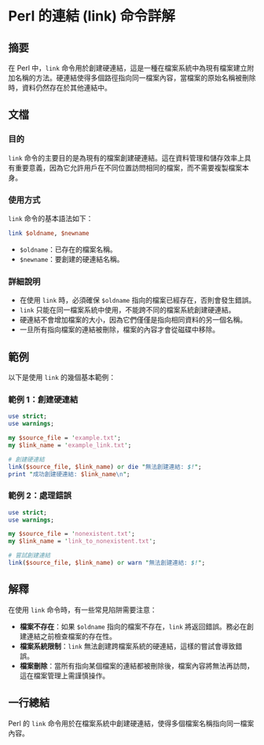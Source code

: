 <!--
Meta Description: # Perl 的連結 (link) 命令詳解 ## 摘要 在 Perl 中，`link` 命令用於創建硬連結，這是一種在檔案系統中為現有檔案建立附加名稱的方法。硬連結使得多個路徑指向同一檔案內容，當檔案的原始名稱被刪除時，資料仍然存在於其他連結中。 ## 文檔 ### 目的 `link` 命令的主要...
Meta Keywords: link, perl, link_name, oldname, use
-->

# Perl 的連結 (link) 命令詳解

## 摘要
在 Perl 中，`link` 命令用於創建硬連結，這是一種在檔案系統中為現有檔案建立附加名稱的方法。硬連結使得多個路徑指向同一檔案內容，當檔案的原始名稱被刪除時，資料仍然存在於其他連結中。

## 文檔
### 目的
`link` 命令的主要目的是為現有的檔案創建硬連結。這在資料管理和儲存效率上具有重要意義，因為它允許用戶在不同位置訪問相同的檔案，而不需要複製檔案本身。

### 使用方式
`link` 命令的基本語法如下：
```perl
link $oldname, $newname
```
- `$oldname`：已存在的檔案名稱。
- `$newname`：要創建的硬連結名稱。

### 詳細說明
- 在使用 `link` 時，必須確保 `$oldname` 指向的檔案已經存在，否則會發生錯誤。
- `link` 只能在同一檔案系統中使用，不能跨不同的檔案系統創建硬連結。
- 硬連結不會增加檔案的大小，因為它們僅僅是指向相同資料的另一個名稱。
- 一旦所有指向檔案的連結被刪除，檔案的內容才會從磁碟中移除。

## 範例
以下是使用 `link` 的幾個基本範例：

### 範例 1：創建硬連結
```perl
use strict;
use warnings;

my $source_file = 'example.txt';
my $link_name = 'example_link.txt';

# 創建硬連結
link($source_file, $link_name) or die "無法創建連結: $!";
print "成功創建硬連結: $link_name\n";
```

### 範例 2：處理錯誤
```perl
use strict;
use warnings;

my $source_file = 'nonexistent.txt';
my $link_name = 'link_to_nonexistent.txt';

# 嘗試創建連結
link($source_file, $link_name) or warn "無法創建連結: $!";
```

## 解釋
在使用 `link` 命令時，有一些常見陷阱需要注意：
- **檔案不存在**：如果 `$oldname` 指向的檔案不存在，`link` 將返回錯誤。務必在創建連結之前檢查檔案的存在性。
- **檔案系統限制**：`link` 無法創建跨檔案系統的硬連結，這樣的嘗試會導致錯誤。
- **檔案刪除**：當所有指向某個檔案的連結都被刪除後，檔案內容將無法再訪問，這在檔案管理上需謹慎操作。

## 一行總結
Perl 的 `link` 命令用於在檔案系統中創建硬連結，使得多個檔案名稱指向同一檔案內容。